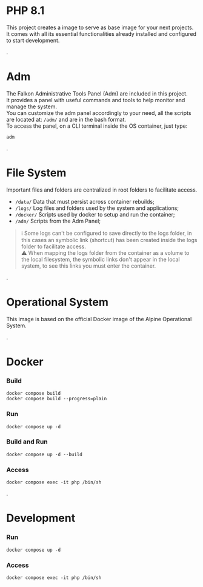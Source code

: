 # PHP 8.1
This project creates a image to serve as base image for your next projects.  
It comes with all its essential functionalities already installed and configured to start development.  

.
# Adm
The Falkon Administrative Tools Panel (Adm) are included in this project.  
It provides a panel with useful commands and tools to help monitor and manage the system.  
You can customize the adm panel accordingly to your need, all the scripts are located at: ``` /adm/ ``` and are in the bash format.  
To access the panel, on a CLI terminal inside the OS container, just type:  
```
adm
```

.
# File System
Important files and folders are centralized in root folders to facilitate access.  
- ``` /data/ ``` Data that must persist across container rebuilds;
- ``` /logs/ ``` Log files and folders used by the system and applications;
- ``` /docker/ ``` Scripts used by docker to setup and run the container;
- ``` /adm/ ``` Scripts from the Adm Panel;  

> :information_source: Some logs can't be configured to save directly to the logs folder, in this cases an symbolic link (shortcut) has been created inside the logs folder to facilitate access.  
> :warning: When mapping the logs folder from the container as a volume to the local filesystem, the symbolic links don't appear in the local system, to see this links you must enter the container.  

.
# Operational System
This image is based on the official Docker image of the Alpine Operational System.

.
# Docker
### Build
	docker compose build  
	docker compose build --progress=plain  
### Run
	docker compose up -d
### Build and Run
	docker compose up -d --build
### Access
	docker compose exec -it php /bin/sh

.
# Development
### Run
	docker compose up -d	
### Access
	docker compose exec -it php /bin/sh
